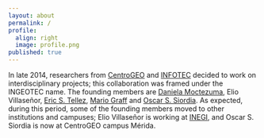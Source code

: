 ```yaml
---
layout: about
permalink: /
profile:
  align: right
  image: profile.png
published: true
---
```


In late 2014, researchers from [CentroGEO](http://www.centrogeo.org.mx) 
and [INFOTEC](http://infotec.mx) decided to work on interdisciplinary 
projects; this collaboration was framed under the INGEOTEC name. The founding 
members are [Daniela Moctezuma](https://scholar.google.com/citations?user=SbtmwwsAAAAJ&hl=es&oi=ao), Elio Villaseñor, [Eric S. Tellez](https://scholar.google.com/citations?user=6hmLQWsAAAAJ&hl=es&oi=ao), 
[Mario Graff](https://scholar.google.com/citations?user=euNI6oEAAAAJ&hl=es) and 
[Oscar S. Siordia](https://scholar.google.com/citations?user=E3azxIkAAAAJ&hl=es&oi=sra). 
As expected, during this period, some of the founding members moved to other institutions and campuses; Elio Villaseñor is working at [INEGI](https://inegi.org.mx/), and Oscar S. Siordia is now at CentroGEO campus Mérida.